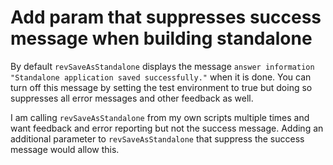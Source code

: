 # Add param that suppresses success message when building standalone

By default `revSaveAsStandalone` displays the message `answer information "Standalone application saved successfully."` when it is done. You can turn off this message by setting the test environment to true but doing so suppresses all error messages and other feedback as well.

I am calling `revSaveAsStandalone` from my own scripts multiple times and want feedback and error reporting but not the success message. Adding an additional parameter to `revSaveAsStandalone` that suppress the success message would allow this.